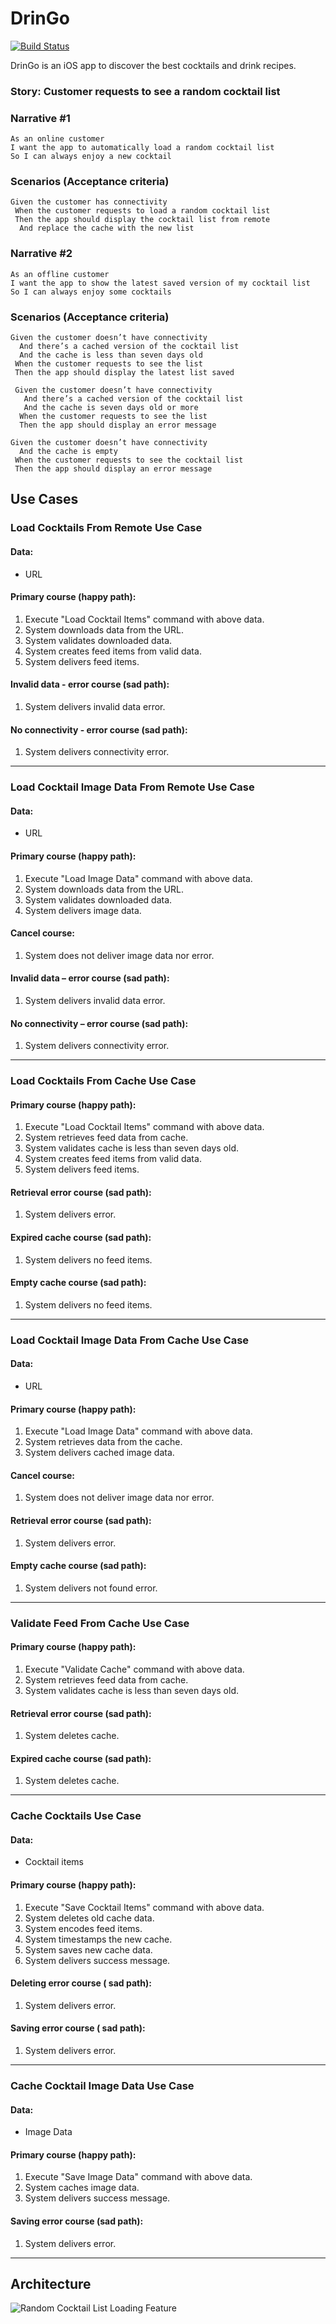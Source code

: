 # DrinGo

[![Build Status](https://travis-ci.org/fvegagiga/DrinGo.svg?branch=main)](https://travis-ci.org/fvegagiga/DrinGo)

DrinGo is an iOS app to discover the best cocktails and drink recipes.



### Story: Customer requests to see a random cocktail list

### Narrative #1

```
As an online customer
I want the app to automatically load a random cocktail list
So I can always enjoy a new cocktail
```

### Scenarios (Acceptance criteria)

```
Given the customer has connectivity
 When the customer requests to load a random cocktail list
 Then the app should display the cocktail list from remote
  And replace the cache with the new list
```

### Narrative #2

```
As an offline customer
I want the app to show the latest saved version of my cocktail list
So I can always enjoy some cocktails
```

### Scenarios (Acceptance criteria)

```
Given the customer doesn’t have connectivity
  And there’s a cached version of the cocktail list
  And the cache is less than seven days old
 When the customer requests to see the list
 Then the app should display the latest list saved
 
 Given the customer doesn’t have connectivity
   And there’s a cached version of the cocktail list
   And the cache is seven days old or more
  When the customer requests to see the list
  Then the app should display an error message

Given the customer doesn’t have connectivity
  And the cache is empty
 When the customer requests to see the cocktail list
 Then the app should display an error message
```

## Use Cases

### Load Cocktails From Remote Use Case

#### Data:
- URL

#### Primary course (happy path):
1. Execute "Load Cocktail Items" command with above data.
2. System downloads data from the URL.
3. System validates downloaded data.
4. System creates feed items from valid data.
5. System delivers feed items.

#### Invalid data - error course (sad path):
1. System delivers invalid data error.

#### No connectivity - error course (sad path):
1. System delivers connectivity error.

---

### Load Cocktail Image Data From Remote Use Case

#### Data:
- URL

#### Primary course (happy path):
1. Execute "Load Image Data" command with above data.
2. System downloads data from the URL.
3. System validates downloaded data.
4. System delivers image data.

#### Cancel course:
1. System does not deliver image data nor error.

#### Invalid data – error course (sad path):
1. System delivers invalid data error.

#### No connectivity – error course (sad path):
1. System delivers connectivity error.

---

### Load Cocktails From Cache Use Case

#### Primary course (happy path):
1. Execute "Load Cocktail Items" command with above data.
2. System retrieves feed data from cache.
3. System validates cache is less than seven days old.
4. System creates feed items from valid data.
5. System delivers feed items.

#### Retrieval error course (sad path):
1. System delivers error.

#### Expired cache course (sad path):
1. System delivers no feed items.

#### Empty cache course (sad path):
1. System delivers no feed items.

---

### Load Cocktail Image Data From Cache Use Case

#### Data:
- URL

#### Primary course (happy path):
1. Execute "Load Image Data" command with above data.
2. System retrieves data from the cache.
3. System delivers cached image data.

#### Cancel course:
1. System does not deliver image data nor error.

#### Retrieval error course (sad path):
1. System delivers error.

#### Empty cache course (sad path):
1. System delivers not found error.

---

### Validate Feed From Cache Use Case

#### Primary course (happy path):
1. Execute "Validate Cache" command with above data.
2. System retrieves feed data from cache.
3. System validates cache is less than seven days old.

#### Retrieval error course (sad path):
1. System deletes cache.

#### Expired cache course (sad path):
1. System deletes cache.

---

### Cache Cocktails Use Case

#### Data:
- Cocktail items

#### Primary course (happy path):
1. Execute "Save Cocktail Items" command with above data.
2. System deletes old cache data.
3. System encodes feed items.
4. System timestamps the new cache.
5. System saves new cache data.
6. System delivers success message.

#### Deleting error course ( sad path):
1. System delivers error.

#### Saving error course ( sad path):
1. System delivers error.

---

### Cache Cocktail Image Data Use Case

#### Data:
- Image Data

#### Primary course (happy path):
1. Execute "Save Image Data" command with above data.
2. System caches image data.
3. System delivers success message.

#### Saving error course (sad path):
1. System delivers error.

---

## Architecture

![Random Cocktail List Loading Feature](cocktail_list_feature_architecture.png)
